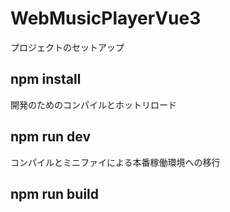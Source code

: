 # WebMusicPlayerVue3
プロジェクトのセットアップ
## npm install
開発のためのコンパイルとホットリロード
## npm run dev
コンパイルとミニファイによる本番稼働環境への移行
## npm run build